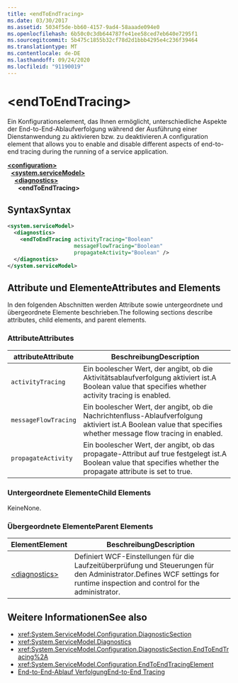 ```yaml
---
title: <endToEndTracing>
ms.date: 03/30/2017
ms.assetid: 5034f5de-bb60-4157-9ad4-58aaade094e0
ms.openlocfilehash: 6b50c0c3db644787fe41ee58ced7eb640e7295f1
ms.sourcegitcommit: 5b475c1855b32cf78d2d1bbb4295e4c236f39464
ms.translationtype: MT
ms.contentlocale: de-DE
ms.lasthandoff: 09/24/2020
ms.locfileid: "91190019"
---
```

# \<endToEndTracing>

<span data-ttu-id="470d5-101">Ein Konfigurationselement, das Ihnen ermöglicht, unterschiedliche Aspekte der End-to-End-Ablaufverfolgung während der Ausführung einer Dienstanwendung zu aktivieren bzw. zu deaktivieren.</span><span class="sxs-lookup"><span data-stu-id="470d5-101">A configuration element that allows you to enable and disable different aspects of end-to-end tracing during the running of a service application.</span></span>  
  
[**\<configuration>**](../configuration-element.md)\
&nbsp;&nbsp;[**\<system.serviceModel>**](system-servicemodel.md)\
&nbsp;&nbsp;&nbsp;&nbsp;[**\<diagnostics>**](diagnostics.md)\
&nbsp;&nbsp;&nbsp;&nbsp;&nbsp;&nbsp;**\<endToEndTracing>**  
  
## <a name="syntax"></a><span data-ttu-id="470d5-102">Syntax</span><span class="sxs-lookup"><span data-stu-id="470d5-102">Syntax</span></span>  
  
```xml  
<system.serviceModel>
  <diagnostics>
    <endToEndTracing activityTracing="Boolean"
                     messageFlowTracing="Boolean"
                     propagateActivity="Boolean" />
  </diagnostics>
</system.serviceModel>
```  
  
## <a name="attributes-and-elements"></a><span data-ttu-id="470d5-103">Attribute und Elemente</span><span class="sxs-lookup"><span data-stu-id="470d5-103">Attributes and Elements</span></span>  

 <span data-ttu-id="470d5-104">In den folgenden Abschnitten werden Attribute sowie untergeordnete und übergeordnete Elemente beschrieben.</span><span class="sxs-lookup"><span data-stu-id="470d5-104">The following sections describe attributes, child elements, and parent elements.</span></span>  
  
### <a name="attributes"></a><span data-ttu-id="470d5-105">Attribute</span><span class="sxs-lookup"><span data-stu-id="470d5-105">Attributes</span></span>  
  
|<span data-ttu-id="470d5-106">attribute</span><span class="sxs-lookup"><span data-stu-id="470d5-106">Attribute</span></span>|<span data-ttu-id="470d5-107">Beschreibung</span><span class="sxs-lookup"><span data-stu-id="470d5-107">Description</span></span>|  
|---------------|-----------------|  
|`activityTracing`|<span data-ttu-id="470d5-108">Ein boolescher Wert, der angibt, ob die Aktivitätsablaufverfolgung aktiviert ist.</span><span class="sxs-lookup"><span data-stu-id="470d5-108">A Boolean value that specifies whether activity tracing is enabled.</span></span>|  
|`messageFlowTracing`|<span data-ttu-id="470d5-109">Ein boolescher Wert, der angibt, ob die Nachrichtenfluss-Ablaufverfolgung aktiviert ist.</span><span class="sxs-lookup"><span data-stu-id="470d5-109">A Boolean value that specifies whether message flow tracing in enabled.</span></span>|  
|`propagateActivity`|<span data-ttu-id="470d5-110">Ein boolescher Wert, der angibt, ob das propagate-Attribut auf true festgelegt ist.</span><span class="sxs-lookup"><span data-stu-id="470d5-110">A Boolean value that specifies whether the propagate attribute is set to true.</span></span>|  
  
### <a name="child-elements"></a><span data-ttu-id="470d5-111">Untergeordnete Elemente</span><span class="sxs-lookup"><span data-stu-id="470d5-111">Child Elements</span></span>  

 <span data-ttu-id="470d5-112">Keine</span><span class="sxs-lookup"><span data-stu-id="470d5-112">None.</span></span>  
  
### <a name="parent-elements"></a><span data-ttu-id="470d5-113">Übergeordnete Elemente</span><span class="sxs-lookup"><span data-stu-id="470d5-113">Parent Elements</span></span>  
  
|<span data-ttu-id="470d5-114">Element</span><span class="sxs-lookup"><span data-stu-id="470d5-114">Element</span></span>|<span data-ttu-id="470d5-115">Beschreibung</span><span class="sxs-lookup"><span data-stu-id="470d5-115">Description</span></span>|  
|-------------|-----------------|  
|[\<diagnostics>](diagnostics.md)|<span data-ttu-id="470d5-116">Definiert WCF-Einstellungen für die Laufzeitüberprüfung und Steuerungen für den Administrator.</span><span class="sxs-lookup"><span data-stu-id="470d5-116">Defines WCF settings for runtime inspection and control for the administrator.</span></span>|  
  
## <a name="see-also"></a><span data-ttu-id="470d5-117">Weitere Informationen</span><span class="sxs-lookup"><span data-stu-id="470d5-117">See also</span></span>

- <xref:System.ServiceModel.Configuration.DiagnosticSection>
- <xref:System.ServiceModel.Diagnostics>
- <xref:System.ServiceModel.Configuration.DiagnosticSection.EndToEndTracing%2A>
- <xref:System.ServiceModel.Configuration.EndToEndTracingElement>
- [<span data-ttu-id="470d5-118">End-to-End-Ablauf Verfolgung</span><span class="sxs-lookup"><span data-stu-id="470d5-118">End-to-End Tracing</span></span>](../../../wcf/diagnostics/tracing/end-to-end-tracing.md)
